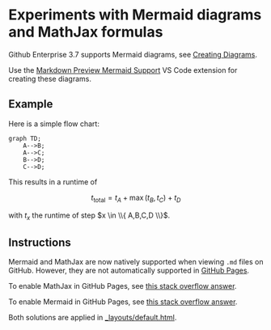 # Experiments with Mermaid diagrams and MathJax formulas

Github Enterprise 3.7 supports Mermaid diagrams, see [Creating Diagrams](https://docs.github.com/en/enterprise-server@3.7/get-started/writing-on-github/working-with-advanced-formatting/creating-diagrams).

Use the [Markdown Preview Mermaid Support](https://marketplace.visualstudio.com/items?itemName=bierner.markdown-mermaid) VS Code extension for creating these diagrams.

## Example

<!--
A simple class diagram:

```mermaid
classDiagram
    Time "1 Time" -- "*" Sale
    Customer "1 Customer" -- "* Sales" Sale
    Category "1 Category" -- "* Products" Product
    Product <|-- FoodProduct
    Product <|-- NonFoodProduct
    Product "1 Product" -- "* Sales" Sale 
    Sale "*" -- "1 SalesOrganization" SalesOrganization
    SalesOrganization "0..1 Superordinate" <-- SalesOrganization
    
    class Time {
      Date: Edm.Date ~~id~~
      Month: Edm.String
      Quarter: Edm.String
      Year: Edm.Int16
    }
    
    class Category {
      ID: Edm.String ~~id~~
      Name: Edm.String
    }
    
    class Product {
      ID: Edm.String ~~id~~
      Name: Edm.String
      Color: Edm.String
      TaxRate: Edm.Decimal
    }
    
    class FoodProduct {
      Rating: Edm.Byte
    }
    
    class NonFoodProduct {
      RatingClass: Edm.String
    }
    
    class Customer {
      ID: Edm.String ~~id~~
      Name: Edm.String
      Country: Edm.String
    }
    
    class Sale {
      ID: Edm.String ~~id~~
      Amount: Edm.Decimal
    }
    
    class SalesOrganization {
      ID: Edm.String ~~id~~
      Name: Edm.String
    }    
```
--> 

Here is a simple flow chart:

```mermaid
graph TD;
    A-->B;
    A-->C;
    B-->D;
    C-->D;
```

This results in a runtime of 

$$t_\text{total} = t_A+\max(t_B,t_C) + t_D$$

with $t_x$ the runtime of step $x \in \\{ A,B,C,D \\}$.

## Instructions

Mermaid and MathJax are now natively supported when viewing `.md` files on GitHub. However, they are not automatically supported in [GitHub Pages](https://ralfhandl.github.io/mermaid-diagrams/). 

To enable MathJax in GitHub Pages, see [this stack overflow answer](https://stackoverflow.com/a/72931039).

To enable Mermaid in GitHub Pages, see [this stack overflow answer](https://stackoverflow.com/a/53893998).

Both solutions are applied in [_layouts/default.html](https://github.com/ralfhandl/mermaid-diagrams/blob/main/_layouts/default.html).
